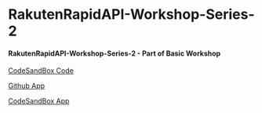 # RakutenRapidAPI-Workshop-Series-2
#### RakutenRapidAPI-Workshop-Series-2 - Part of Basic Workshop 

[CodeSandBox Code](https://codesandbox.io/s/github/shreyanshp/RakutenRapidAPI-Workshop-Series-2)

[Github App](https://shreyanshp.github.io/RakutenRapidAPI-Workshop-Series-2/)

[CodeSandBox App](https://yvy606xxlj.codesandbox.io/)
